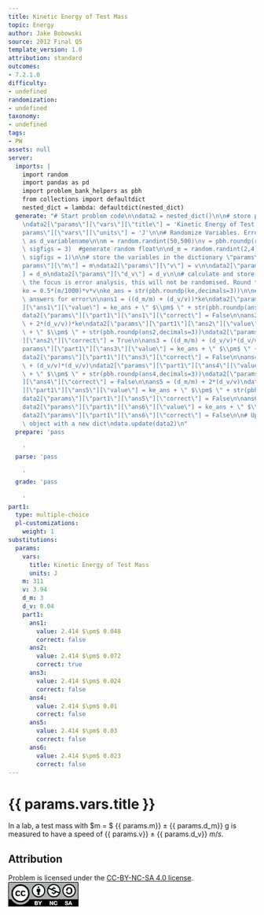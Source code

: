 ```yaml
---
title: Kinetic Energy of Test Mass
topic: Energy
author: Jake Bobowski
source: 2012 Final Q5
template_version: 1.0
attribution: standard
outcomes:
- 7.2.1.0
difficulty:
- undefined
randomization:
- undefined
taxonomy:
- undefined
tags:
- PW
assets: null
server:
  imports: |
    import random
    import pandas as pd
    import problem_bank_helpers as pbh
    from collections import defaultdict
    nested_dict = lambda: defaultdict(nested_dict)
  generate: "# Start problem code\n\ndata2 = nested_dict()\n\n# store phrases etc\n\
    \ndata2[\"params\"][\"vars\"][\"title\"] = 'Kinetic Energy of Test Mass'\ndata2[\"\
    params\"][\"vars\"][\"units\"] = 'J'\n\n# Randomize Variables. Errors are defined\
    \ as d_variablename\n\nm = random.randint(50,500)\nv = pbh.roundp(random.uniform(1.00,9.00),\
    \ sigfigs = 3)  #generate random float\n\nd_m = random.randint(2,4)\nd_v = pbh.roundp(random.uniform(0.01,0.09),\
    \ sigfigs = 1)\n\n# store the variables in the dictionary \"params\"\ndata2[\"\
    params\"][\"m\"] = m\ndata2[\"params\"][\"v\"] = v\n\ndata2[\"params\"][\"d_m\"\
    ] = d_m\ndata2[\"params\"][\"d_v\"] = d_v\n\n# calculate and store KE.  Since\
    \ the focus is error analysis, this will not be randomised. Round to 3 dp.\n\n\
    ke = 0.5*(m/1000)*v*v\nke_ans = str(pbh.roundp(ke,decimals=3))\n\n# define possible\
    \ answers for error\n\nans1 = ((d_m/m) + (d_v/v))*ke\ndata2[\"params\"][\"part1\"\
    ][\"ans1\"][\"value\"] = ke_ans + \" $\\pm$ \" + str(pbh.roundp(ans1,decimals=3))\n\
    data2[\"params\"][\"part1\"][\"ans1\"][\"correct\"] = False\n\nans2 = ((d_m/m)\
    \ + 2*(d_v/v))*ke\ndata2[\"params\"][\"part1\"][\"ans2\"][\"value\"] = ke_ans\
    \ + \" $\\pm$ \" + str(pbh.roundp(ans2,decimals=3))\ndata2[\"params\"][\"part1\"\
    ][\"ans2\"][\"correct\"] = True\n\nans3 = ((d_m/m) + (d_v/v)*(d_v/v))*ke \ndata2[\"\
    params\"][\"part1\"][\"ans3\"][\"value\"] = ke_ans + \" $\\pm$ \" + str(pbh.roundp(ans3,decimals=3))\n\
    data2[\"params\"][\"part1\"][\"ans3\"][\"correct\"] = False\n\nans4 = (d_m/m)\
    \ + (d_v/v)*(d_v/v)\ndata2[\"params\"][\"part1\"][\"ans4\"][\"value\"] = ke_ans\
    \ + \" $\\pm$ \" + str(pbh.roundp(ans4,decimals=3))\ndata2[\"params\"][\"part1\"\
    ][\"ans4\"][\"correct\"] = False\n\nans5 = (d_m/m) + 2*(d_v/v)\ndata2[\"params\"\
    ][\"part1\"][\"ans5\"][\"value\"] = ke_ans + \" $\\pm$ \" + str(pbh.roundp(ans5,decimals=3))\n\
    data2[\"params\"][\"part1\"][\"ans5\"][\"correct\"] = False\n\nans6 = (d_m/m)*ke\n\
    data2[\"params\"][\"part1\"][\"ans6\"][\"value\"] = ke_ans + \" $\\pm$ \" + str(pbh.roundp(ans6,decimals=3))\n\
    data2[\"params\"][\"part1\"][\"ans6\"][\"correct\"] = False\n\n# Update the data\
    \ object with a new dict\ndata.update(data2)\n"
  prepare: 'pass

    '
  parse: 'pass

    '
  grade: 'pass

    '
part1:
  type: multiple-choice
  pl-customizations:
    weight: 1
substitutions:
  params:
    vars:
      title: Kinetic Energy of Test Mass
      units: J
    m: 311
    v: 3.94
    d_m: 3
    d_v: 0.04
    part1:
      ans1:
        value: 2.414 $\pm$ 0.048
        correct: false
      ans2:
        value: 2.414 $\pm$ 0.072
        correct: true
      ans3:
        value: 2.414 $\pm$ 0.024
        correct: false
      ans4:
        value: 2.414 $\pm$ 0.01
        correct: false
      ans5:
        value: 2.414 $\pm$ 0.03
        correct: false
      ans6:
        value: 2.414 $\pm$ 0.023
        correct: false
---
```

# {{ params.vars.title }}
In a lab, a test mass with $m = $ {{ params.m}} $\pm$ {{ params.d_m}} g is measured to have a speed of {{ params.v}} $\pm$ {{ params.d_v}} $m/s$.

## Attribution

Problem is licensed under the [CC-BY-NC-SA 4.0 license](https://creativecommons.org/licenses/by-nc-sa/4.0/).
![The Creative Commons 4.0 license requiring attribution-BY, non-commercial-NC, and share-alike-SA license.](https://raw.githubusercontent.com/firasm/bits/master/by-nc-sa.png)
